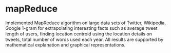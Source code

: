 # mapReduce

Implemented MapReduce algorithm on large data sets of Twitter, Wikipedia, Google 1-gram for extrapolating interesting facts such as average tweet length of users, ﬁnding location centroid using the location details on tweets, total number of words used each year. 
All results are supported by mathematical explanation and graphical representations. 
